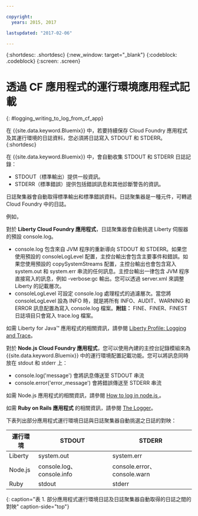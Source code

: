 ```yaml
---

copyright:
  years: 2015, 2017

lastupdated: "2017-02-06"

---
```



{:shortdesc: .shortdesc}
{:new_window: target="_blank"}
{:codeblock: .codeblock}
{:screen: .screen}

# 透過 CF 應用程式的運行環境應用程式記載
{: #logging_writing_to_log_from_cf_app}

在 {{site.data.keyword.Bluemix}} 中，若要持續保存 Cloud Foundry 應用程式及其運行環境的日誌資料，您必須將日誌寫入 STDOUT 和 STDERR。
{:shortdesc}

在 {{site.data.keyword.Bluemix}} 中，會自動收集 STDOUT 和 STDERR 日誌記錄：

* STDOUT（標準輸出）提供一般資訊。  
* STDERR（標準錯誤）提供包括錯誤訊息和其他診斷警告的資訊。 

日誌聚集器會自動取得標準輸出和標準錯誤資料。日誌聚集器是一種元件，可轉遞 Cloud Foundry 中的日誌。 

例如， 

對於 **Liberty Cloud Foundry 應用程式**，日誌聚集器會自動挑選 Liberty 伺服器的預設 console.log。 

* console.log 包含來自 JVM 程序的重新導向 STDOUT 和 STDERR。如果您使用預設的 consoleLogLevel 配置，主控台輸出會包含主要事件和錯誤。如果您使用預設的 copySystemStreams 配置，主控台輸出也會包含寫入 system.out 和 system.err 串流的任何訊息。主控台輸出一律包含 JVM 程序直接寫入的訊息，例如 -verbose:gc 輸出。您可以透過 server.xml 來調整 Liberty 的記載層次。
* consoleLogLevel 可設定 console.log 處理程式的過濾層次。當您將 consoleLogLevel 設為 INFO 時，就是將所有 INFO、AUDIT、WARNING 和 ERROR 訊息配置為寫入 console.log 檔案。**附註：** FINE、FINER、FINEST 日誌項目只會寫入 trace.log 檔案。

如需 Liberty for Java™ 應用程式的相關資訊，請參閱 [Liberty Profile: Logging and Trace](http://www-01.ibm.com/support/knowledgecenter/was_beta_liberty/com.ibm.websphere.wlp.nd.multiplatform.doc/ae/rwlp_logging.html)。

對於 **Node.js Cloud Foundry 應用程式**，您可以使用內建的主控台記錄模組來為 {{site.data.keyword.Bluemix}} 中的運行環境配置記載功能。您可以將訊息同時放在 stdout 和 stderr 上：

* console.log('message') 會將訊息傳送至 STDOUT 串流
* console.error('error_message') 會將錯誤傳送至 STDERR 串流

如需 Node.js 應用程式的相關資訊，請參閱 [How to log in node.js ](http://docs.nodejitsu.com/articles/intermediate/how-to-log)。


如需 **Ruby on Rails 應用程式** 的相關資訊，請參閱 [The Logger](http://guides.rubyonrails.org/debugging_rails_applications.html#the-logger)。

下表列出部分應用程式運行環境日誌與日誌聚集器自動挑選之日誌的對映：

| **運行環境** |    **STDOUT**     | **STDERR** |
|-----------------|-------------------|-------------------|
| Liberty | system.out | system.err |
| Node.js | console.log、console.info | console.error、console.warn |
| Ruby | stdout| stderr |
{: caption="表 1. 部分應用程式運行環境日誌及日誌聚集器自動取得的日誌之間的對映" caption-side="top"}

